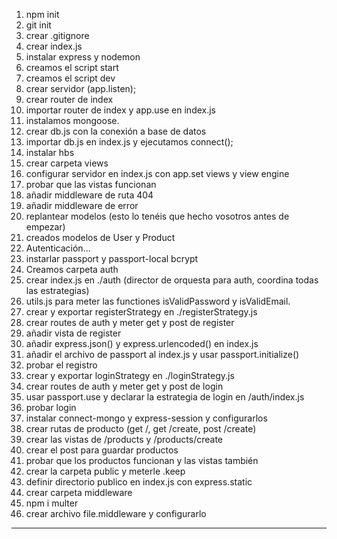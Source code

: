 1. npm init
2. git init
2. crear .gitignore
3. crear index.js
4. instalar express y nodemon
5. creamos el script start
6. creamos el script dev
7. crear servidor (app.listen);
8. crear router de index
9. importar router de index y app.use en index.js
10. instalamos mongoose.
7. crear db.js con la conexión a base de datos
8. importar db.js en index.js y ejecutamos connect();
8. instalar hbs
9. crear carpeta views
10. configurar servidor en index.js con app.set views y view engine
11. probar que las vistas funcionan
12. añadir middleware de ruta 404
13. añadir middleware de error
14. replantear modelos (esto lo tenéis que hecho vosotros antes de empezar)
15. creados modelos de User y Product
16. Autenticación...
17. instarlar passport y passport-local bcrypt
17. Creamos carpeta auth
18. crear index.js en ./auth (director de orquesta para auth, coordina todas las estrategias)
21. utils.js para meter las functiones isValidPassword y isValidEmail.
20. crear y exportar registerStrategy en ./registerStrategy.js
21. crear routes de auth y meter get y post de register
22. añadir vista de register
22. añadir express.json() y express.urlencoded() en index.js
21. añadir el archivo de passport al index.js y usar passport.initialize()
22. probar el registro
19. crear y exportar loginStrategy en ./loginStrategy.js
21. crear routes de auth y meter get y post de login
20. usar passport.use y declarar la estrategia de login en /auth/index.js
21. probar login
22. instalar connect-mongo y express-session y configurarlos
23. crear rutas de producto (get /, get /create, post /create)
24. crear las vistas de /products y /products/create
28. crear el post para guardar productos
29. probar que los productos funcionan y las vistas también
30. crear la carpeta public y meterle .keep
31. definir directorio publico en index.js con express.static
25. crear carpeta middleware
26. npm i multer
27. crear archivo file.middleware y configurarlo


--------
